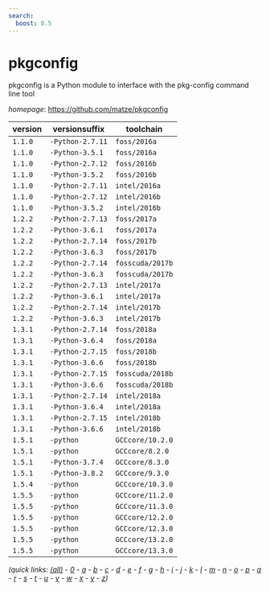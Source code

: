 ```yaml
---
search:
  boost: 0.5
---
```

# pkgconfig

pkgconfig is a Python module to interface with the pkg-config command line tool

*homepage*: <https://github.com/matze/pkgconfig>

version | versionsuffix | toolchain
--------|---------------|----------
``1.1.0`` | ``-Python-2.7.11`` | ``foss/2016a``
``1.1.0`` | ``-Python-3.5.1`` | ``foss/2016a``
``1.1.0`` | ``-Python-2.7.12`` | ``foss/2016b``
``1.1.0`` | ``-Python-3.5.2`` | ``foss/2016b``
``1.1.0`` | ``-Python-2.7.11`` | ``intel/2016a``
``1.1.0`` | ``-Python-2.7.12`` | ``intel/2016b``
``1.1.0`` | ``-Python-3.5.2`` | ``intel/2016b``
``1.2.2`` | ``-Python-2.7.13`` | ``foss/2017a``
``1.2.2`` | ``-Python-3.6.1`` | ``foss/2017a``
``1.2.2`` | ``-Python-2.7.14`` | ``foss/2017b``
``1.2.2`` | ``-Python-3.6.3`` | ``foss/2017b``
``1.2.2`` | ``-Python-2.7.14`` | ``fosscuda/2017b``
``1.2.2`` | ``-Python-3.6.3`` | ``fosscuda/2017b``
``1.2.2`` | ``-Python-2.7.13`` | ``intel/2017a``
``1.2.2`` | ``-Python-3.6.1`` | ``intel/2017a``
``1.2.2`` | ``-Python-2.7.14`` | ``intel/2017b``
``1.2.2`` | ``-Python-3.6.3`` | ``intel/2017b``
``1.3.1`` | ``-Python-2.7.14`` | ``foss/2018a``
``1.3.1`` | ``-Python-3.6.4`` | ``foss/2018a``
``1.3.1`` | ``-Python-2.7.15`` | ``foss/2018b``
``1.3.1`` | ``-Python-3.6.6`` | ``foss/2018b``
``1.3.1`` | ``-Python-2.7.15`` | ``fosscuda/2018b``
``1.3.1`` | ``-Python-3.6.6`` | ``fosscuda/2018b``
``1.3.1`` | ``-Python-2.7.14`` | ``intel/2018a``
``1.3.1`` | ``-Python-3.6.4`` | ``intel/2018a``
``1.3.1`` | ``-Python-2.7.15`` | ``intel/2018b``
``1.3.1`` | ``-Python-3.6.6`` | ``intel/2018b``
``1.5.1`` | ``-python`` | ``GCCcore/10.2.0``
``1.5.1`` | ``-python`` | ``GCCcore/8.2.0``
``1.5.1`` | ``-Python-3.7.4`` | ``GCCcore/8.3.0``
``1.5.1`` | ``-Python-3.8.2`` | ``GCCcore/9.3.0``
``1.5.4`` | ``-python`` | ``GCCcore/10.3.0``
``1.5.5`` | ``-python`` | ``GCCcore/11.2.0``
``1.5.5`` | ``-python`` | ``GCCcore/11.3.0``
``1.5.5`` | ``-python`` | ``GCCcore/12.2.0``
``1.5.5`` | ``-python`` | ``GCCcore/12.3.0``
``1.5.5`` | ``-python`` | ``GCCcore/13.2.0``
``1.5.5`` | ``-python`` | ``GCCcore/13.3.0``


*(quick links: [(all)](../index.md) - [0](../0/index.md) - [a](../a/index.md) - [b](../b/index.md) - [c](../c/index.md) - [d](../d/index.md) - [e](../e/index.md) - [f](../f/index.md) - [g](../g/index.md) - [h](../h/index.md) - [i](../i/index.md) - [j](../j/index.md) - [k](../k/index.md) - [l](../l/index.md) - [m](../m/index.md) - [n](../n/index.md) - [o](../o/index.md) - [p](../p/index.md) - [q](../q/index.md) - [r](../r/index.md) - [s](../s/index.md) - [t](../t/index.md) - [u](../u/index.md) - [v](../v/index.md) - [w](../w/index.md) - [x](../x/index.md) - [y](../y/index.md) - [z](../z/index.md))*

